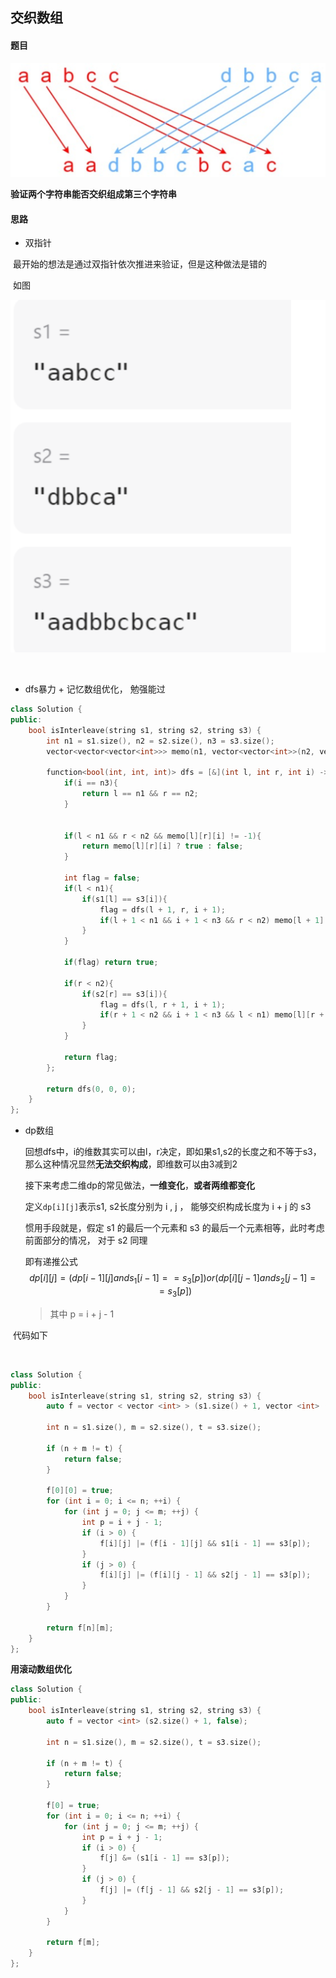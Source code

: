 ## 交织数组

#### 题目



![image-20240411223350793](https://raw.githubusercontent.com/xyx138/cloudimg/master/img/image-20240411223350793.png)

**验证两个字符串能否交织组成第三个字符串**





#### 思路

- 双指针

​	最开始的想法是通过双指针依次推进来验证，但是这种做法是错的

​	如图

![image-20240411223407201](https://raw.githubusercontent.com/xyx138/cloudimg/master/img/image-20240411223407201.png)

​	

- dfs暴力 + 记忆数组优化， 勉强能过	

```c++
class Solution {
public:
    bool isInterleave(string s1, string s2, string s3) {
        int n1 = s1.size(), n2 = s2.size(), n3 = s3.size();
        vector<vector<vector<int>>> memo(n1, vector<vector<int>>(n2, vector<int>(n3, -1))); 

        function<bool(int, int, int)> dfs = [&](int l, int r, int i) -> bool{
            if(i == n3){
                return l == n1 && r == n2;
            }


            if(l < n1 && r < n2 && memo[l][r][i] != -1){
                return memo[l][r][i] ? true : false;
            }

            int flag = false;
            if(l < n1){
                if(s1[l] == s3[i]){
                    flag = dfs(l + 1, r, i + 1);
                    if(l + 1 < n1 && i + 1 < n3 && r < n2) memo[l + 1][r][i + 1] = flag;
                }
            }

            if(flag) return true;

            if(r < n2){
                if(s2[r] == s3[i]){
                    flag = dfs(l, r + 1, i + 1);
                    if(r + 1 < n2 && i + 1 < n3 && l < n1) memo[l][r + 1][i + 1] = flag;
                }
            }

            return flag;
        };

        return dfs(0, 0, 0);
    }
};
```



- dp数组

  回想dfs中，i的维数其实可以由l，r决定，即如果s1,s2的长度之和不等于s3，那么这种情况显然**无法交织构成**，即维数可以由3减到2

  接下来考虑二维dp的常见做法，**一维变化**，**或者两维都变化**

  定义```dp[i][j]```表示s1, s2长度分别为 i , j ， 能够交织构成长度为 i + j 的 s3

  惯用手段就是，假定 s1 的最后一个元素和 s3 的最后一个元素相等，此时考虑前面部分的情况， 对于 s2 同理

  即有递推公式 
  $$
  dp[i][j] = (dp[i-1][j] and s_1[i - 1] == s_3[p]) or (dp[i][j - 1] and s_2[j - 1] == s_3[p])
  $$

  > 其中 p = i + j - 1

​	代码如下

​	

```c++
class Solution {
public:
    bool isInterleave(string s1, string s2, string s3) {
        auto f = vector < vector <int> > (s1.size() + 1, vector <int> (s2.size() + 1, false));

        int n = s1.size(), m = s2.size(), t = s3.size();

        if (n + m != t) {
            return false;
        }

        f[0][0] = true;
        for (int i = 0; i <= n; ++i) {
            for (int j = 0; j <= m; ++j) {
                int p = i + j - 1;
                if (i > 0) {
                    f[i][j] |= (f[i - 1][j] && s1[i - 1] == s3[p]);
                }
                if (j > 0) {
                    f[i][j] |= (f[i][j - 1] && s2[j - 1] == s3[p]);
                }
            }
        }

        return f[n][m];
    }
};

```

**用滚动数组优化**

```c++
class Solution {
public:
    bool isInterleave(string s1, string s2, string s3) {
        auto f = vector <int> (s2.size() + 1, false);

        int n = s1.size(), m = s2.size(), t = s3.size();

        if (n + m != t) {
            return false;
        }

        f[0] = true;
        for (int i = 0; i <= n; ++i) {
            for (int j = 0; j <= m; ++j) {
                int p = i + j - 1;
                if (i > 0) {
                    f[j] &= (s1[i - 1] == s3[p]);
                }
                if (j > 0) {
                    f[j] |= (f[j - 1] && s2[j - 1] == s3[p]);
                }
            }
        }

        return f[m];
    }
};

```

